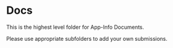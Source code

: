# Docs

This is the highest level folder for App-Info Documents.

Please use appropriate subfolders to add your own submissions.


